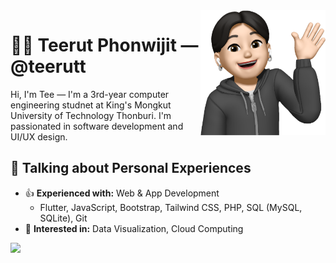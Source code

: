 <img a="Hi!" align="right" height="200" width="200" alt="teerut's avatar" src="https://raw.githubusercontent.com/teerutt/teerutt/main/img/avatar.png"/>

# 🧑🏻 Teerut Phonwijit — @teerutt

Hi, I'm Tee — I'm a 3rd-year computer engineering studnet at King's Mongkut University of Technology Thonburi. I'm passionated in software development and UI/UX design. 

## 💬 Talking about Personal Experiences
- 👍 **Experienced with:** Web & App Development
    - Flutter, JavaScript, Bootstrap, Tailwind CSS, PHP, SQL (MySQL, SQLite), Git
- 👀 **Interested in:** Data Visualization, Cloud Computing

<img height="28" src="https://skillicons.dev/icons?i=flutter,js,bootstrap,tailwind,php,mysql,sqlite,git,github,figma,python,c&perline=16" />

<a href="https://www.linkedin.com/in/teerutt/">
   <img src="https://img.shields.io/badge/LinkedIn-0077B5?style=for-the-badge&logo=linkedin&logoColor=white" alt="" />
</a>
